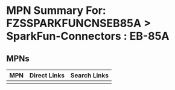 



# MPN Summary For: FZSSPARKFUNCNSEB85A > SparkFun-Connectors : EB-85A

## MPNs
  

|MPN|Direct Links|Search Links|
| :--- | :--- | :--- |
||||
